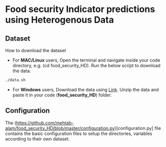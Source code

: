 # Food security Indicator predictions using Heterogenous Data


## Dataset

How to download the dataset

- For **MAC/Linux** users, Open the terminal and navigate inside your code directory, e.g. (cd food_security_HD). Run the below script to download the data:

```sh
./data.sh
```
- For **Windows** users, Download the data using [Link](https://drive.google.com/uc?export=download&id=14B4uEtMjXHxtyVqzwK2kvKIXIcNO3uwg). Unzip the data and paste it in your code (**food_security_HD**) folder.


## Configuration

The (https://github.com/mehtab-alam/food_security_HD/blob/master/configuration.py)[configuration.py] file contains the basic configuration files to setup the directories, variables according to their own dataset.
